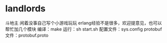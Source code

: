 # landlords
斗地主
闲着没事自己写个小游戏玩玩
erlang经验不是很多，欢迎提意见，也可以帮忙加几个模块
编译：make
运行：sh start.sh
配置文件：sys.config
protobuf文件：protobuf.proto
